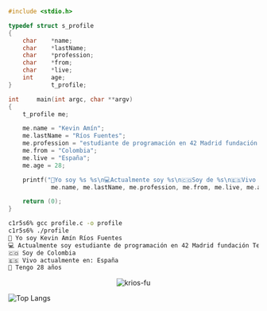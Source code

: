 
```c
#include <stdio.h>

typedef struct s_profile
{
    char    *name;
    char    *lastName;
    char    *profession;
    char    *from;
    char    *live;
    int     age;
}           t_profile;

int		main(int argc, char **argv)
{
    t_profile me;

    me.name = "Kevin Amín";
    me.lastName = "Ríos Fuentes";
    me.profession = "estudiante de programación en 42 Madrid fundación Telefónica";
    me.from = "Colombia";
    me.live = "España";
    me.age = 28;

    printf("👨Yo soy %s %s\n💻Actualmente soy %s\n🇨🇴Soy de %s\n🇪🇸Vivo actualmente en: %s\n 📆Tengo %d años\n",
            me.name, me.lastName, me.profession, me.from, me.live, me.age);

    return (0);
}

```
```sh
c1r5s6% gcc profile.c -o profile
c1r5s6% ./profile 
👨 Yo soy Kevin Amín Ríos Fuentes
💻 Actualmente soy estudiante de programación en 42 Madrid fundación Telefónica
🇨🇴 Soy de Colombia
🇪🇸 Vivo actualmente en: España
📆 Tengo 28 años 
```
<p align="center"> <img src="https://komarev.com/ghpvc/?username=krios-fu&label=Profile%20views&color=0e75b6&style=flat" alt="krios-fu" /> </p>

![Top Langs](https://github-readme-stats.vercel.app/api/top-langs/?username=krios-fu&theme=tokyonight)
